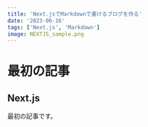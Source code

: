 ```yaml
---
title: 'Next.jsでMarkdownで書けるブログを作る'
date: '2023-06-16'
tags: ['Next.js', 'Markdown']
image: NEXTJS_sample.png
---
```


# 最初の記事
## Next.js
最初の記事です。
